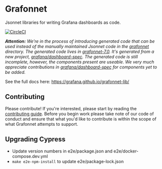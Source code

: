 # Grafonnet

Jsonnet libraries for writing Grafana dashboards as code.

[![CircleCI](https://circleci.com/gh/grafana/grafonnet-lib.svg?style=svg)](https://circleci.com/gh/grafana/grafonnet-lib)

_**Attention:** We're in the process of introducing generated code that can be
used instead of the manually maintained Jsonnet code in the
[grafonnet](./grafonnet) directory. The generated code lives in
[grafonnet-7.0](./grafonnet-7.0). It's generated from a new project,
[grafana/dashboard-spec](https://github.com/grafana/dashboard-spec). The
generated code is still incomplete, however, the components present are useable.
We very much appreciate contributions in
[grafana/dashboard-spec](https://github.com/grafana/dashboard-spec) for
components yet to be added._

See the full docs here: https://grafana.github.io/grafonnet-lib/

## Contributing

Please contribute! If you're interested, please start by reading the
[contributing guide](CONTRIBUTING.md). Before you begin work please take note of
our code of conduct and ensure that what you'd like to contribute is within the
scope of what Grafonnet attempts to support.

## Upgrading Cypress

- Update version numbers in e2e/package.json and e2e/docker-compose.dev.yml
- `make e2e-npm-install` to update e2e/package-lock.json
